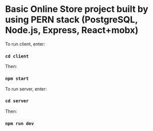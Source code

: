 # Basic Online Store project built by using PERN stack (PostgreSQL, Node.js, Express, React+mobx)

To run client, enter:

### `cd client`

Then:

### `npm start`

To run server, enter: 

### `cd server`

Then:

### `npm run dev`
